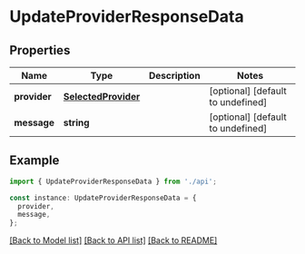 # UpdateProviderResponseData

## Properties

| Name         | Type                                        | Description | Notes                             |
| ------------ | ------------------------------------------- | ----------- | --------------------------------- |
| **provider** | [**SelectedProvider**](SelectedProvider.md) |             | [optional] [default to undefined] |
| **message**  | **string**                                  |             | [optional] [default to undefined] |

## Example

```typescript
import { UpdateProviderResponseData } from './api';

const instance: UpdateProviderResponseData = {
  provider,
  message,
};
```

[[Back to Model list]](../README.md#documentation-for-models) [[Back to API list]](../README.md#documentation-for-api-endpoints) [[Back to README]](../README.md)
